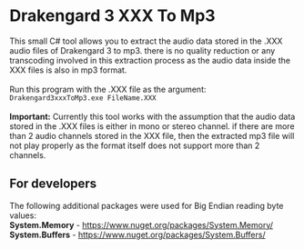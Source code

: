 # Drakengard 3 XXX To Mp3
This small C# tool allows you to extract the audio data stored in the .XXX audio files of Drakengard 3 to mp3. there is no quality reduction or any transcoding involved in this extraction process as the audio data inside the XXX files is also in mp3 format.
<br><br>Run this program with the .XXX file as the argument:
<br>``Drakengard3xxxToMp3.exe FileName.XXX``
<br><br>**Important:**  Currently this tool works with the assumption that the audio data stored in the .XXX files is either in mono or stereo channel. if there are more than 2 audio channels stored in the XXX file, then the extracted mp3 file will not play properly as the format itself does not support more than 2 channels.
<br>
## For developers
The following additional packages were used for Big Endian reading byte values:
<br>**System.Memory** - https://www.nuget.org/packages/System.Memory/
<br>**System.Buffers** - https://www.nuget.org/packages/System.Buffers/

